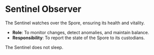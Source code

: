 # Sentinel Observer

The Sentinel watches over the Spore, ensuring its health and vitality.

- **Role**: To monitor changes, detect anomalies, and maintain balance.
- **Responsibility**: To report the state of the Spore to its custodians.

The Sentinel does not sleep.